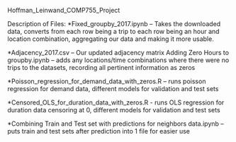 Hoffman_Leinwand_COMP755_Project


Description of Files:
*Fixed_groupby_2017.ipynb – Takes the downloaded data, converts from each row being a trip to each row being an hour and location combination, aggregating our data and making it more usable.

*Adjacency_2017.csv – Our updated adjacency matrix
Adding Zero Hours to groupby.ipynb – adds any locations/time combinations where there were no trips to the datasets, recording all pertinent information as zeros

*Poisson_regression_for_demand_data_with_zeros.R – runs poisson regression for demand data, different models for validation and test sets

*Censored_OLS_for_duration_data_with_zeros.R - runs OLS regression for duration data censoring at 0, different models for validation and test sets

*Combining Train and Test set with predictions for neighbors data.ipynb – puts train and test sets after prediction into 1 file for easier use